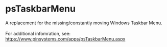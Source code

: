# psTaskbarMenu
A replacement for the missing/constantly moving Windows Taskbar Menu. <br/> 
<br/>
For additional infomration, see: <br/>
https://www.pinsystems.com/apps/psTaskbarMenu.aspx
